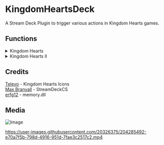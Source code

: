 
# KingdomHeartsDeck
A Stream Deck Plugin to trigger various actions in Kingdom Hearts games.

## Functions
<details>
<summary>Kingdom Hearts</summary>
• Refill HP/MP<br />
• Soft Reset<br />
</details>
<details>
<summary>Kingdom Hearts II</summary>
• Refill HP/MP/Drive<br />
• Trigger Valor/Wisdom/Limit/Master/Final/Anti Form<br />
• Trigger 'Revert' from the Command Menu<br />
• Soft Reset<br />
</details>


## Credits
[Televo](https://github.com/Televo/kingdom-hearts-recollection) - Kingdom Hearts Icons  
[Max Branvall](https://github.com/MaxBranvall/StreamDeckCS) - StreamDeckCS  
[erfg12](https://github.com/erfg12/memory.dll) - memory.dll  

## Media
![Image](https://kevin.s-ul.eu/wXX0JOh3.png)

https://user-images.githubusercontent.com/20326375/204285492-e70a7f5b-798d-4916-951d-7fae3c2517c2.mp4
